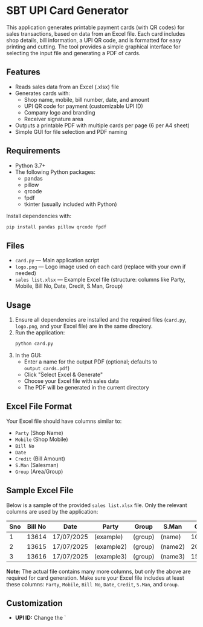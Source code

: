 # SBT UPI Card Generator

This application generates printable payment cards (with QR codes) for sales transactions, based on data from an Excel file. Each card includes shop details, bill information, a UPI QR code, and is formatted for easy printing and cutting. The tool provides a simple graphical interface for selecting the input file and generating a PDF of cards.

## Features
- Reads sales data from an Excel (.xlsx) file
- Generates cards with:
  - Shop name, mobile, bill number, date, and amount
  - UPI QR code for payment (customizable UPI ID)
  - Company logo and branding
  - Receiver signature area
- Outputs a printable PDF with multiple cards per page (6 per A4 sheet)
- Simple GUI for file selection and PDF naming

## Requirements
- Python 3.7+
- The following Python packages:
  - pandas
  - pillow
  - qrcode
  - fpdf
  - tkinter (usually included with Python)

Install dependencies with:
```bash
pip install pandas pillow qrcode fpdf
```

## Files
- `card.py` — Main application script
- `logo.png` — Logo image used on each card (replace with your own if needed)
- `sales list.xlsx` — Example Excel file (structure: columns like Party, Mobile, Bill No, Date, Credit, S.Man, Group)

## Usage
1. Ensure all dependencies are installed and the required files (`card.py`, `logo.png`, and your Excel file) are in the same directory.
2. Run the application:
   ```bash
   python card.py
   ```
3. In the GUI:
   - Enter a name for the output PDF (optional; defaults to `output_cards.pdf`)
   - Click "Select Excel & Generate"
   - Choose your Excel file with sales data
   - The PDF will be generated in the current directory

## Excel File Format
Your Excel file should have columns similar to:
- `Party` (Shop Name)
- `Mobile` (Shop Mobile)
- `Bill No`
- `Date`
- `Credit` (Bill Amount)
- `S.Man` (Salesman)
- `Group` (Area/Group)

## Sample Excel File

Below is a sample of the provided `sales list.xlsx` file. Only the relevant columns are used by the application:

| Sno | Bill No | Date       | Party      | Group   | S.Man   | Credit   | Mobile      |
|-----|---------|------------|------------|---------|---------|----------|-------------|
| 1   | 13614   | 17/07/2025 | (example)  | (group) | (name)  | 1000.00  | 9876543210  |
| 2   | 13615   | 17/07/2025 | (example2) | (group) | (name2) | 2000.00  | 9123456780  |
| 3   | 13616   | 17/07/2025 | (example3) | (group) | (name3) | 1500.00  | 9988776655  |

**Note:** The actual file contains many more columns, but only the above are required for card generation. Make sure your Excel file includes at least these columns: `Party`, `Mobile`, `Bill No`, `Date`, `Credit`, `S.Man`, and `Group`.

## Customization
- **UPI ID:** Change the `